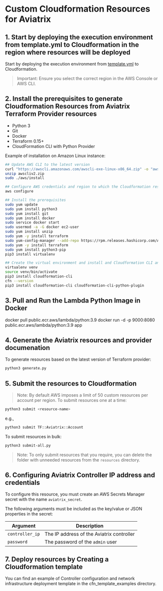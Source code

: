 # Custom Cloudformation Resources for Aviatrix

## 1. Start by deploying the execution environment from template.yml to Cloudformation in the region where resources will be deployed

Start by deploying the execution environment from [template.yml](https://github.com/nickda/aviatrix-cfn-types/blob/main/template.yml) to Cloudformation.
>Important: Ensure you select the correct region in the AWS Console or AWS CLI.

## 2. Install the prerequisites to generate Cloudformation Resources from Aviatrix Terraform Provider resources

- Python 3
- Git
- Docker
- Terraform 0.15+
- CloudFormation CLI with Python Provider

Example of installation on Amazon Linux instance:

```sh
## Update AWS CLI to the latest version
curl "https://awscli.amazonaws.com/awscli-exe-linux-x86_64.zip" -o "awscliv2.zip"
unzip awscliv2.zip
sudo ./aws/install

## Configure AWS credentials and region to which the Cloudformation resources will be registered
aws configure

## Install the prerequisites
sudo yum update
sudo yum install python3
sudo yum install git
sudo yum install docker
sudo service docker start
sudo usermod -a -G docker ec2-user
sudo yum install unzip
sudo yum -y install terraform
sudo yum-config-manager --add-repo https://rpm.releases.hashicorp.com/AmazonLinux/hashicorp.repo
sudo yum -y install terraform
sudo yum install python3-pip
pip3 install virtualenv

## Create the virtual environment and install and Cloudformation CLI and Python plugin into it
virtualenv venv
source venv/bin/activate
pip3 install cloudformation-cli
cfn --version
pip3 install cloudformation-cli cloudformation-cli-python-plugin
```

## 3. Pull and Run the Lambda Python Image in Docker

docker pull public.ecr.aws/lambda/python:3.9
docker run -d -p 9000:8080 public.ecr.aws/lambda/python:3.9 app

## 4. Generate the Aviatrix resources and provider documenation
To generate resources based on the latest version of Terraform provider:

```sh
python3 generate.py
```

## 5. Submit the resources to Cloudformation

> Note: By default AWS imposes a limit of 50 custom resources per account per region. To submit resources one at a time:

```sh
python3 submit <resource-name>
```

e.g.,

```sh
python3 submit TF::Aviatrix::Account
```

To submit resources in bulk:

```sh
python3 submit-all.py
```

>Note: To only submit resources that you require, you can delete the folder with unneeded resources from the `resources` directory.

## 6. Configuring Aviatrix Controller IP address and credentials

To configure this resource, you must create an AWS Secrets Manager secret with the name `aviatrix_secret`.

The following arguments must be included as the key/value or JSON properties in the secret:

| Argument | Description |
| --- | --- |
| `controller_ip` | The IP address of the Aviatrix controller |
| `password` | The password of the `admin` user |

## 7. Deploy resources by Creating a Cloudformation template

You can find an example of Controller configuration and network infrastructure deployment template in the cfn_template_examples directory.
